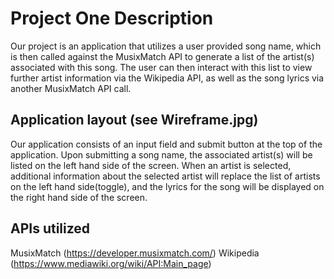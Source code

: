 # Project One Description

Our project is an application that utilizes a user provided song name, which is then called against the MusixMatch API to generate a list of the artist(s) associated with this song. The user can then interact with this list to view further artist information via the Wikipedia API, as well as the song lyrics via another MusixMatch API call.


## Application layout (see Wireframe.jpg)
Our application consists of an input field and submit button at the top of the application. Upon submitting a song name, the associated artist(s) will be listed on the left hand side of the screen. When an artist is selected, additional information about the selected artist will replace the list of artists on the left hand side(toggle), and the lyrics for the song will be displayed on the right hand side of the screen.

## APIs utilized
MusixMatch (https://developer.musixmatch.com/)
Wikipedia (https://www.mediawiki.org/wiki/API:Main_page)

